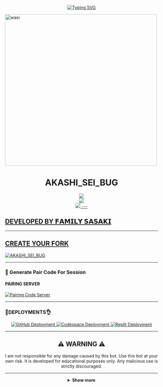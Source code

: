 <p align="center">
  <a href="https://git.io/typing-svg">
    <img src="https://readme-typing-svg.demolab.com?font=EB+Garamond&weight=800&size=28&duration=4000&pause=1000&random=false&width=435&lines=+AKASHI_SEI_BUG;WHATSAPP+CRASH+x+BUG+BOT;DEVELOPED+BY+𝗙𝗔𝗠𝗜𝗟𝗬 𝗦𝗔𝗦𝗔𝗞𝗜" alt="Typing SVG" />
  </a>
</p>

 <img alt="wasi" height="500" src="https://i.imgur.com/JPUEVrM.jpeg">
    <h1 align="middle"> AKASHI_SEI_BUG</h1>

<p align="center">
<a href="https://www.youtube.com/@SSK-FAMILYCAMPAGNY"><img src="https://img.shields.io/badge/YouTube-ff0000?style=for-the-badge&logo=youtube&logoColor=ff000000&link=https://www.youtube.com/@SSK-FAMILYCAMPAGNY" /><br>
<a href="https://whatsapp.com/channel/0029Vajrhmz96H4IsEjh4a41"><img src="https://img.shields.io/badge/WhatsApp Channel-25D366?style=for-the-badge&logo=whatsapp&logoColor=white&link=https://whatsapp.com/channel/0029VaG9VfPKWEKk1rxTQD20" /><br>
<a href="https://t.me/+13472314632"><img src="https://img.shields.io/badge/Telegram-00FFFF?style=for-the-badge&logo=telegram&logoColor=white" />
---

## DEVELOPED BY 𝗙𝗔𝗠𝗜𝗟𝗬 𝗦𝗔𝗦𝗔𝗞𝗜

---

## CREATE YOUR FORK
<a href="https://github.com/Gungun243/AKASHI_SEI_BUG/fork">
  <img title="AKASHI_SEI_BUG" src="https://img.shields.io/badge/FORK-AKASHI_SEI_BUG-red?color=red&style=for-the-badge&logo=stackshare">
</a>

---

### 🔐 Generate Pair Code For Session

#### PAIRING SERVER 
<a href="https://akashi-sei-sax.onrender.com/" target="_blank">
  <img alt="Pairing Code Server " src="https://img.shields.io/badge/PAIRING CODE-green?style=for-the-badge&logo=opencv&logoColor=white"/>
</a>

---

###  🐛DEPLOYMENTS👌

<div align="center">
  <!-- Badges for deployment -->
  <a href="https://www.youtube.com/@SSK-FAMILYCAMPAGNY" target="_blank">
    <img src="https://img.shields.io/badge/Deployment-GitHub-blue?style=for-the-badge&logo=github" alt="GitHub Deployment" />
  </a>
  <a href="https://www.youtube.com/@SSK-FAMILYCAMPAGNY" target="_blank">
    <img src="https://img.shields.io/badge/Deployment-Codespace-blue?style=for-the-badge&logo=github" alt="Codespace Deployment" />
  </a>
  <a href="https://www.youtube.com/@SSK-FAMILYCAMPAGNY" target="_blank">
    <img src="https://img.shields.io/badge/Deployment-Replit-blue?style=for-the-badge&logo=replit" alt="Replit Deployment" />
  </a>
  
---

## ⚠️ WARNING ⚠️

I am not responsible for any damage caused by this bot. Use this bot at your own risk. It is developed for educational purposes only. Any malicious use is strictly discouraged.

---

<details>
  <summary><strong>Show more</strong></summary>


---

## Developer 💀

<a href="https://github.com/Gungun243">
  <img src="https://github.com/Gungun243.png" width="200" height="200" alt="Gon Freecss"/>
</a>
<p align="center"><strong>Gungun243</strong></p>

---

## Contributors 🤝

<a href="https://github.com/Alp24ni">
  <img src="https://github.com/Alp24ni.png" width="200" height="200" alt="Alp24ni"/>
</a>
<p align="center"><strong>Alp24ni</strong

---

## GitHub Deployment

```yaml
name: Node.js CI

on:
  push:
    branches:
      - main
  pull_request:
    branches:
      - main
  schedule:
    - cron: '0 */6 * * *'  

jobs:
  build:

    runs-on: ubuntu-latest

    strategy:
      matrix:
        node-version: [20.x]

    steps:
    - name: Checkout repository
      uses: actions/checkout@v3

    - name: Set up Node.js
      uses: actions/setup-node@v3
      with:
        node-version: ${{ matrix.node-version }}

    - name: Install dependencies
      run: npm install

    - name: Install FFmpeg
      run: sudo apt-get install -y ffmpeg

    - name: Start application with timeout
      run: |
        timeout 21590s npm start  # Limits run to 5h 59m 50s

    - name: Save state (Optional)
      run: |
        ./save_state.sh
